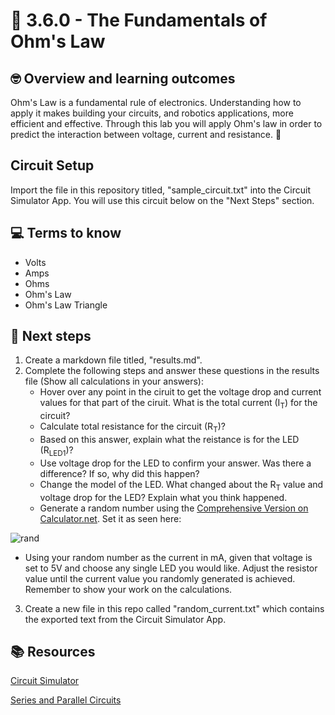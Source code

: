 # :robot: 3.6.0 - The Fundamentals of Ohm's Law

## 🤓 Overview and learning outcomes 

Ohm's Law is a fundamental rule of electronics.  Understanding how to apply it makes building your circuits, and robotics applications, more efficient and effective.  Through this lab you will apply Ohm's law in order to predict the interaction between voltage, current and resistance. 🚀

## Circuit Setup

Import the file in this repository titled, "sample_circuit.txt" into the Circuit Simulator App.  You will use this circuit below on the "Next Steps" section.

## 💻 Terms to know

- Volts
- Amps
- Ohms
- Ohm's Law
- Ohm's Law Triangle

## 📝 Next steps

1. Create a markdown file titled, "results.md".
2. Complete the following steps and answer these questions in the results file (Show all calculations in your answers):
    - Hover over any point in the ciruit to get the voltage drop and current values for that part of the ciruit.  What is the total current (I<sub>T</sub>) for the circuit?
    - Calculate total resistance for the circuit (R<sub>T</sub>)?
    - Based on this answer, explain what the reistance is for the LED (R<sub>LED1</sub>)?
    - Use voltage drop for the LED to confirm your answer.  Was there a difference?  If so, why did this happen?
    - Change the model of the LED.  What changed about the R<sub>T</sub> value and voltage drop for the LED?  Explain what you think happened.
    - Generate a random number using the [Comprehensive Version on Calculator.net](https://www.calculator.net/random-number-generator.html?clower=3.5&cupper=9.5&cnums=1&cdup=y&csort=n&cnumt=d&cprec=2&ctype=2&s=52404.5677&submit1=Generate#comprehensive).  Set it as seen here:

![rand](https://user-images.githubusercontent.com/22602103/138300025-4a418ac8-6488-488e-b902-e14298d5292b.PNG)

   - Using your random number as the current in mA, given that voltage is set to 5V and choose any single LED you would like.  Adjust the resistor value until the current value  you randomly generated is achieved.  Remember to show your work on the calculations. 
3. Create a new file in this repo called "random_current.txt" which contains the exported text from the Circuit Simulator App.

## 📚  Resources 

[Circuit Simulator](https://thumbsdb.herokuapp.com/circuit/)

[Series and Parallel Circuits](https://en.wikipedia.org/wiki/Series_and_parallel_circuits)
